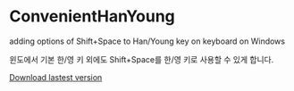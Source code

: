 # ConvenientHanYoung
adding options of Shift+Space to Han/Young key on keyboard on Windows

윈도에서 기본 한/영 키 외에도 Shift+Space를 한/영 키로 사용할 수 있게 합니다.

[Download lastest version](https://github.com/gilchris/ConvenientHanYoung/releases/download/v0.2.2/ConvenientHanYoung_0_2_2.exe)
